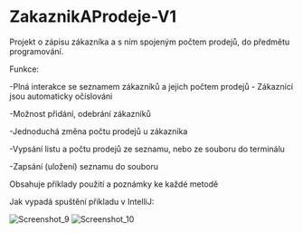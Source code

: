 # ZakaznikAProdeje-V1
Projekt o zápisu zákazníka a s ním spojeným počtem prodejů, do předmětu programování.

Funkce:

-Plná interakce se seznamem zákazníků a jejich počtem prodejů - Zákaznící jsou automaticky očíslováni

-Možnost přidání, odebrání zákazníků

-Jednoduchá změna počtu prodejů u zákazníka

-Vypsání listu a počtu prodejů ze seznamu, nebo ze souboru do terminálu

-Zapsání (uložení) seznamu do souboru


Obsahuje příklady použití a poznámky ke každé metodě

Jak vypadá spuštění příkladu v IntelliJ:

![Screenshot_9](https://user-images.githubusercontent.com/88940474/212467466-c978d2b5-c1ac-4ff1-9a50-6ad9bb9150f7.png)
![Screenshot_10](https://user-images.githubusercontent.com/88940474/212467552-e7d2bb0c-725d-4a95-9354-d27021e2f923.png)
